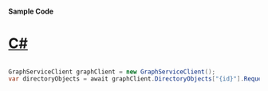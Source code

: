 #### Sample Code
# [C#](#tab/Csharp)

```C#

GraphServiceClient graphClient = new GraphServiceClient();
var directoryObjects = await graphClient.DirectoryObjects["{id}"].Request().GetAsync();

```